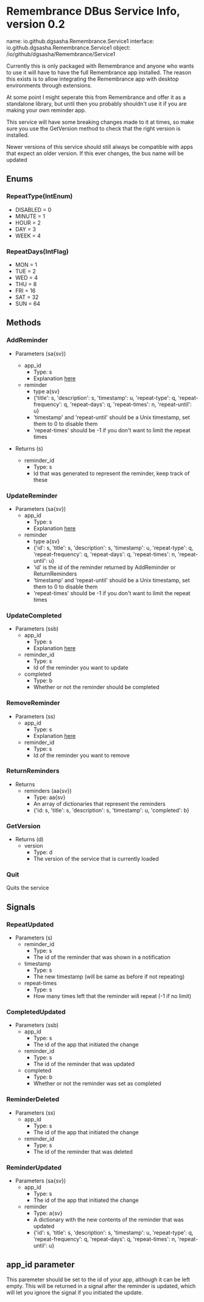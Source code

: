 # Remembrance DBus Service Info, version 0.2
name: io.github.dgsasha.Remembrance.Service1
interface: io.github.dgsasha.Remembrance.Service1
object: /io/github/dgsasha/Remembrance/Service1

Currently this is only packaged with Remembrance and anyone who wants to use it will have to have the full Remembrance app installed. The reason this exists is to allow integrating the Remembrance app with desktop environments through extensions.

At some point I might seperate this from Remembrance and offer it as a standalone library, but until then you probably shouldn't use it if you are making your own reminder app.

This service will have some breaking changes made to it at times, so make sure you use the GetVersion method to check that the right version is installed.

Newer versions of this service should still always be compatible with apps that expect an older version. If this ever changes, the bus name will be updated

## Enums
### RepeatType(IntEnum)
- DISABLED = 0
- MINUTE = 1
- HOUR = 2
- DAY = 3
- WEEK = 4

### RepeatDays(IntFlag)
- MON = 1
- TUE = 2
- WED = 4
- THU = 8
- FRI = 16
- SAT = 32
- SUN = 64

## Methods

### AddReminder
- Parameters (sa{sv})
    - app_id 
        - Type: s
        - Explanation [here](#app_id-parameter)
    - reminder
        - type a{sv}
        - {'title': s, 'description': s, 'timestamp': u, 'repeat-type': q, 'repeat-frequency': q, 'repeat-days': q, 'repeat-times': n, 'repeat-until': u}
        - 'timestamp' and 'repeat-until' should be a Unix timestamp, set them to 0 to disable them
        - 'repeat-times' should be -1 if you don't want to limit the repeat times

- Returns (s)
    - reminder_id
        - Type: s
        - Id that was generated to represent the reminder, keep track of these

### UpdateReminder
- Parameters (sa{sv})
    - app_id 
        - Type: s
        - Explanation [here](#app_id-parameter)
    - reminder
        - type a{sv}
        - {'id': s, 'title': s, 'description': s, 'timestamp': u, 'repeat-type': q, 'repeat-frequency': q, 'repeat-days': q, 'repeat-times': n, 'repeat-until': u}
        - 'id' is the id of the reminder returned by AddReminder or ReturnReminders
        - 'timestamp' and 'repeat-until' should be a Unix timestamp, set them to 0 to disable them
        - 'repeat-times' should be -1 if you don't want to limit the repeat times

### UpdateCompleted
- Parameters (ssb)
    - app_id 
        - Type: s
        - Explanation [here](#app_id-parameter)
    - reminder_id
        - Type: s
        - Id of the reminder you want to update
    - completed 
        - Type: b
        - Whether or not the reminder should be completed

### RemoveReminder
- Parameters (ss)
    - app_id 
        - Type: s
        - Explanation [here](#app_id-parameter)
    - reminder_id
        - Type: s
        - Id of the reminder you want to remove

### ReturnReminders
- Returns
    - reminders (aa{sv})
        - Type: aa{sv}
        - An array of dictionaries that represent the reminders
        - {'id: s, 'title': s, 'description': s, 'timestamp': u, 'completed': b}

### GetVersion
- Returns (d)
    - version
        - Type: d
        - The version of the service that is currently loaded

### Quit
Quits the service

## Signals

### RepeatUpdated
- Parameters (s)
    - reminder_id
        - Type: s
        - The id of the reminder that was shown in a notification
    - timestamp
        - Type: s
        - The new timestamp (will be same as before if not repeating)
    - repeat-times
        - Type: s
        - How many times left that the reminder will repeat (-1 if no limit)

### CompletedUpdated
- Parameters (ssb)
    - app_id
        - Type: s
        - The id of the app that initiated the change
    - reminder_id
        - Type: s
        - The id of the reminder that was updated
    - completed
        - Type: b
        - Whether or not the reminder was set as completed

### ReminderDeleted
- Parameters (ss)
    - app_id
        - Type: s
        - The id of the app that initiated the change
    - reminder_id
        - Type: s
        - The id of the reminder that was deleted

### ReminderUpdated
- Parameters (sa{sv})
    - app_id
        - Type: s
        - The id of the app that initiated the change
    - reminder
        - Type: a{sv}
        - A dictionary with the new contents of the reminder that was updated
        - {'id': s, 'title': s, 'description': s, 'timestamp': u, 'repeat-type': q, 'repeat-frequency': q, 'repeat-days': q, 'repeat-times': n, 'repeat-until': u}

## app_id parameter
This paremeter should be set to the id of your app, although it can be left empty. This will be returned in a signal after the reminder is updated, which will let you ignore the signal if you initiated the update.
